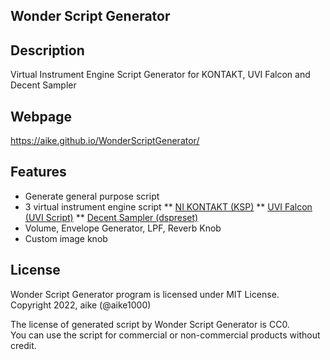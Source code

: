 Wonder Script Generator
---

## Description
Virtual Instrument Engine Script Generator for KONTAKT, UVI Falcon and Decent Sampler

## Webpage
https://aike.github.io/WonderScriptGenerator/

## Features
* Generate general purpose script
* 3 virtual instrument engine script
** [NI KONTAKT (KSP)](https://www.native-instruments.com/jp/products/komplete/samplers/kontakt-7/)
** [UVI Falcon (UVI Script)](https://www.uvi.net/instruments/falcon.html)
** [Decent Sampler (dspreset)](https://www.decentsamples.com/product/decent-sampler-plugin/)
* Volume, Envelope Generator, LPF, Reverb Knob
* Custom image knob

## License
Wonder Script Generator program is licensed under MIT License.  
Copyright 2022, aike (@aike1000)  
  
The license of generated script by Wonder Script Generator is CC0.  
You can use the script for commercial or non-commercial products without credit.
